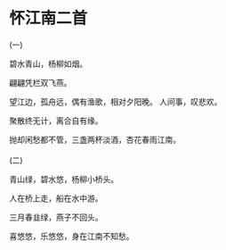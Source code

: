 # 怀江南二首

(一)

碧水青山，杨柳如烟。

翩翩凭栏双飞燕。

望江边，孤舟远，偶有渔歌，相对夕阳晚。 人间事，叹悲欢。

聚散终无计，离合自有缘。

抛却闲愁都不管，三盏两杯淡酒，杏花春雨江南。\
\
(二)&#x20;

青山绿，碧水悠，杨柳小桥头。

人在桥上走，船在水中游。

三月春韭绿，燕子不回头。

喜悠悠，乐悠悠，身在江南不知愁。
